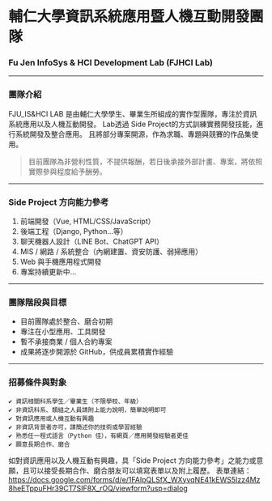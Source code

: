 # 輔仁大學資訊系統應用暨人機互動開發團隊  
### Fu Jen InfoSys & HCI Development Lab (FJHCI Lab)

---

### 團隊介紹

FJU_IS&HCI LAB 是由輔仁大學學生、畢業生所組成的實作型團隊，專注於資訊系統應用以及人機互動開發。
Lab透過 Side Project的方式訓練實務開發技能，進行系統開發及整合應用。
且將部分專案開源，作為求職、專題與競賽的作品集使用。

>  目前團隊為非營利性質，不提供報酬，若日後承接外部計畫、專案，將依照實際參與程度給予酬勞。

---

### Side Project 方向能力參考

1.  前端開發（Vue, HTML/CSS/JavaScript）
2.  後端工程（Django, Python…等）
3.  聊天機器人設計（LINE Bot、ChatGPT API）
4.  MIS / 網路 / 系統整合（內網建置、資安防護、弱掃應用）
5.  Web 與手機應用程式開發
6.  專案持續更新中…

---

### 團隊階段與目標

-  目前團隊處於整合、磨合初期
-  專注在小型應用、工具開發
-  暫不承接商業 / 個人合約專案
-  成果將逐步開源於 GitHub，供成員累積實作經驗

---

### 招募條件與對象

```text
✔ 資訊相關科系學生／畢業生（不限學校、年級）
✔ 非資訊科系、類組之人員請附上能力說明，簡單說明即可
✔ 對資訊應用或人機互動有興趣
✔ 非資訊背景者亦可，請簡述你的技術或學習經驗
✔ 熟悉任一程式語言（Python 佳），有網頁／應用開發經驗者更佳
✔ 願意長期合作、磨合
```

如對資訊應用以及人機互動有興趣，具「Side Project 方向能力參考」之能力或意願，且可以接受長期合作、磨合朋友可以填寫表單以及附上履歷。
表單連結：https://docs.google.com/forms/d/e/1FAIpQLSfX_WXyvqNE41kEWS5Izz4Mz8heETppuFHr39CT7SIF8X_rOQ/viewform?usp=dialog
